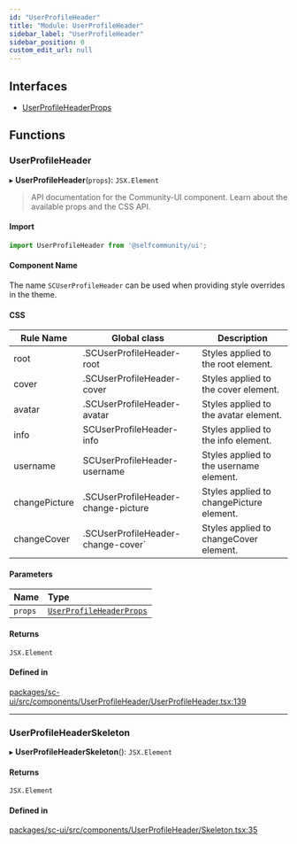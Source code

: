 ```yaml
---
id: "UserProfileHeader"
title: "Module: UserProfileHeader"
sidebar_label: "UserProfileHeader"
sidebar_position: 0
custom_edit_url: null
---
```


## Interfaces

- [UserProfileHeaderProps](../interfaces/UserProfileHeader.UserProfileHeaderProps)

## Functions

### UserProfileHeader

▸ **UserProfileHeader**(`props`): `JSX.Element`

> API documentation for the Community-UI component. Learn about the available props and the CSS API.

#### Import

```jsx
import UserProfileHeader from '@selfcommunity/ui';
```

#### Component Name

The name `SCUserProfileHeader` can be used when providing style overrides in the theme.

#### CSS

|Rule Name|Global class|Description|
|---|---|---|
|root|.SCUserProfileHeader-root|Styles applied to the root element.|
|cover|.SCUserProfileHeader-cover|Styles applied to the cover element.|
|avatar|.SCUserProfileHeader-avatar|Styles applied to the avatar element.|
|info|SCUserProfileHeader-info|Styles applied to the info element.|
|username|SCUserProfileHeader-username|Styles applied to the username element.|
|changePicture|.SCUserProfileHeader-change-picture|Styles applied to changePicture element.|
|changeCover|.SCUserProfileHeader-change-cover`|Styles applied to changeCover element.|

#### Parameters

| Name | Type |
| :------ | :------ |
| `props` | [`UserProfileHeaderProps`](../interfaces/UserProfileHeader.UserProfileHeaderProps) |

#### Returns

`JSX.Element`

#### Defined in

[packages/sc-ui/src/components/UserProfileHeader/UserProfileHeader.tsx:139](https://github.com/selfcommunity/community-ui/blob/7897031/packages/sc-ui/src/components/UserProfileHeader/UserProfileHeader.tsx#L139)

___

### UserProfileHeaderSkeleton

▸ **UserProfileHeaderSkeleton**(): `JSX.Element`

#### Returns

`JSX.Element`

#### Defined in

[packages/sc-ui/src/components/UserProfileHeader/Skeleton.tsx:35](https://github.com/selfcommunity/community-ui/blob/7897031/packages/sc-ui/src/components/UserProfileHeader/Skeleton.tsx#L35)
